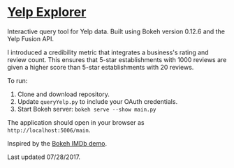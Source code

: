 # [Yelp Explorer](https://swetharevanur.github.io/2017/07/28/yelp-explorer.html)

Interactive query tool for Yelp data. Built using Bokeh version 0.12.6 and the Yelp Fusion API. 

I introduced a credibility metric that integrates a business's rating and review count. This ensures that 5-star establishments with 1000 reviews are given a higher score than 5-star establishments with 20 reviews.

To run:
1. Clone and download repository.
2. Update `queryYelp.py` to include your OAuth credentials.
3. Start Bokeh server: `bokeh serve --show main.py`

The application should open in your browser as `http://localhost:5006/main`.

Inspired by the [Bokeh IMDb demo](https://demo.bokehplots.com/apps/movies).

Last updated 07/28/2017.
